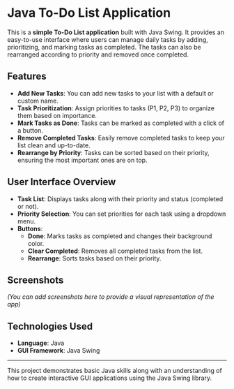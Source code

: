 # Java To-Do List Application

This is a **simple To-Do List application** built with Java Swing. It provides an easy-to-use interface where users can manage daily tasks by adding, prioritizing, and marking tasks as completed. The tasks can also be rearranged according to priority and removed once completed.

## Features

- **Add New Tasks**: You can add new tasks to your list with a default or custom name.
- **Task Prioritization**: Assign priorities to tasks (P1, P2, P3) to organize them based on importance.
- **Mark Tasks as Done**: Tasks can be marked as completed with a click of a button.
- **Remove Completed Tasks**: Easily remove completed tasks to keep your list clean and up-to-date.
- **Rearrange by Priority**: Tasks can be sorted based on their priority, ensuring the most important ones are on top.

## User Interface Overview

- **Task List**: Displays tasks along with their priority and status (completed or not).
- **Priority Selection**: You can set priorities for each task using a dropdown menu.
- **Buttons**:
  - **Done**: Marks tasks as completed and changes their background color.
  - **Clear Completed**: Removes all completed tasks from the list.
  - **Rearrange**: Sorts tasks based on their priority.

## Screenshots

*(You can add screenshots here to provide a visual representation of the app)*

## Technologies Used

- **Language**: Java
- **GUI Framework**: Java Swing

---

This project demonstrates basic Java skills along with an understanding of how to create interactive GUI applications using the Java Swing library.
